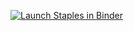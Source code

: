 [![Launch Staples in Binder](https://mybinder.org/badge_logo.svg)](https://mybinder.org/v2/gh/your-username/staples-binder/HEAD)
